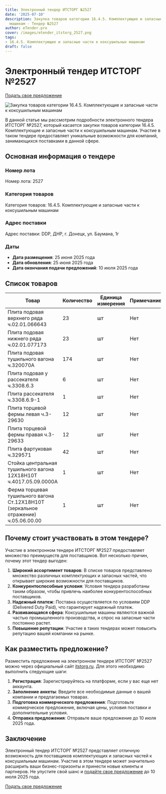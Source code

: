 ```yaml
---
title: Электронный тендер ИТСТОРГ №2527
date: '2025-07-10'
description: Закупка товаров категории 16.4.5. Комплектующие и запасные части к коксушильных
  машинам - Тендер №2527
author: eTender.pro
cover: /images/etender_itstorg_2527.png
tags:
- 16.4.5. Комплектующие и запасные части к коксушильных машинам
draft: false
---
```

# Электронный тендер ИТСТОРГ №2527

[Подать свое предложение](https://itstorg.ru/tender-2527?utm_source=etender)

![Закупка товаров категории 16.4.5. Комплектующие и запасные части к коксушильным машинам](/images/etender_itstorg_2527.png)

В данной статье мы рассмотрим подробности электронного тендера ИТСТОРГ №2527, который касается закупки товаров категории 16.4.5. Комплектующие и запасные части к коксушильным машинам. Участие в таком тендере предоставляет уникальные возможности для компаний, занимающихся поставками в данной сфере.

## Основная информация о тендере

### Номер лота
Номер лота: 2527

### Категория товаров
Категория товаров: 16.4.5. Комплектующие и запасные части к коксушильным машинам

### Адрес поставки
Адрес поставки: DDP, ДНР, г. Донецк, ул. Баумана, 1г

### Даты
- **Дата размещения**: 25 июня 2025 года
- **Дата обновления**: 25 июня 2025 года
- **Дата окончания подачи предложений**: 10 июля 2025 года

## Список товаров

| Товар                                                                 | Количество | Единица измерения | Примечание |
|----------------------------------------------------------------------|------------|-------------------|------------|
| Плита подовая верхнего ряда ч.02.01.066643                           | 23         | шт                | Нет        |
| Плита подовая нижнего ряда ч.02.01.077173                           | 23         | шт                | Нет        |
| Плита подовая тушильного вагона ч.320070А                           | 174        | шт                | Нет        |
| Плита подовая у рассекателя ч.3308.6.3                              | 6          | шт                | Нет        |
| Плита рассекателя ч.3308.6.9-1                                      | 1          | шт                | Нет        |
| Плита торцевой фермы левая ч.3-29630                                | 12         | шт                | Нет        |
| Плита торцевой фермы правая ч.3-29633                               | 12         | шт                | Нет        |
| Плита фартуковая ч.329571                                           | 42         | шт                | Нет        |
| Стойка центральная тушильного вагона 12Х18Н10Т ч.4017.05.09.0000А   | 1          | шт                | Нет        |
| Ферма торцевая тушильного вагона Ст.12Х18Н10Т (зеркальное отражение) ч.05.06.00.00 | 1          | шт                | Нет        |

## Почему стоит участвовать в этом тендере?

Участие в электронном тендере ИТСТОРГ №2527 предоставляет множество преимуществ для поставщиков. Вот несколько причин, почему этот тендер выгоден:

1. **Широкий ассортимент товаров**: В списке товаров представлено множество различных комплектующих и запасных частей, что открывает широкие возможности для поставщиков.
2. **Конкурентоспособные условия**: Условия тендера разработаны таким образом, чтобы привлечь наиболее конкурентоспособных поставщиков.
3. **Надежный платеж**: Поставка осуществляется по условиям DDP (Delivered Duty Paid), что гарантирует надежный платеж.
4. **Развивающаяся сфера**: Коксушильные машины являются важной частью промышленного производства, и спрос на запасные части постоянно растет.
5. **Повышение репутации**: Участие в таких тендерах может повысить репутацию вашей компании на рынке.

## Как разместить предложение?

Разместить предложение на электронном тендере ИТСТОРГ №2527 можно через официальный сайт [itstorg.ru](https://itstorg.ru/tender-2527?utm_source=etender). Для этого необходимо выполнить следующие шаги:

1. **Регистрация**: Зарегистрируйтесь на платформе, если у вас еще нет аккаунта.
2. **Заполнение анкеты**: Введите все необходимые данные о вашей компании и предлагаемых товарах.
3. **Подготовка коммерческого предложения**: Подготовьте коммерческое предложение, включая цены, условия поставки и дополнительные условия.
4. **Отправка предложения**: Отправьте ваше предложение до 10 июля 2025 года.

## Заключение

Электронный тендер ИТСТОРГ №2527 представляет отличную возможность для поставщиков комплектующих и запасных частей к коксушильным машинам. Участие в этом тендере может значительно расширить ваши бизнес-горизонты и принести новые клиенты и партнеров. Не упустите свой шанс и [подайте свое предложение](https://itstorg.ru/tender-2527?utm_source=etender) до 10 июля 2025 года.

[Подать свое предложение](https://itstorg.ru/tender-2527?utm_source=etender)